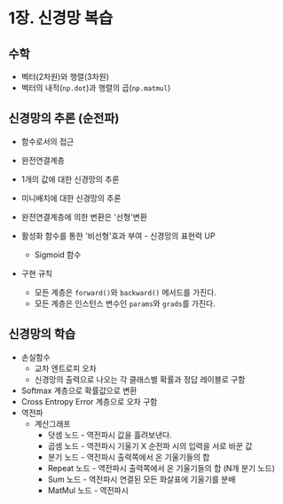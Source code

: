 # 1장. 신경망 복습

## 수학

- 벡터(2차원)와 행렬(3차원)
- 벡터의 내적(`np.dot`)과 행렬의 곱(`np.matmul`)

## 신경망의 추론 (순전파)

- 함수로서의 접근
- 완전연결계층
- 1개의 값에 대한 신경망의 추론
- 미니배치에 대한 신경망의 추론
- 완전연결계층에 의한 변환은 '선형'변환
- 활성화 함수를 통한 '비선형'효과 부여 - 신경망의 표현력 UP
  - Sigmoid 함수

- 구현 규칙
  - 모든 계층은 `forward()`와 `backward()` 메서드를 가진다.
  - 모든 계층은 인스턴스 변수인 `params`와 `grads`를 가진다.
  
## 신경망의 학습

- 손실함수
  - 교차 엔트로피 오차
  - 신경망의 출력으로 나오는 각 클래스별 확률과 정답 레이블로 구함
- Softmax 계층으로 확률값으로 변환
- Cross Entropy Error 계층으로 오차 구함
- 역전파
  - 계산그래프
    - 덧셈 노드 - 역전파시 값을 흘려보낸다.
    - 곱셈 노드 - 역전파시 기울기 X 순전파 시의 입력을 서로 바꾼 값
    - 분기 노드 - 역전파시 출력쪽에서 온 기울기들의 합
    - Repeat 노드 - 역전파시 출력쪽에서 온 기울기들의 합 (N개 분기 노드)
    - Sum 노드 - 역전파시 연결된 모든 화살표에 기울기를 분배
    - MatMul 노드 - 역전파시 
